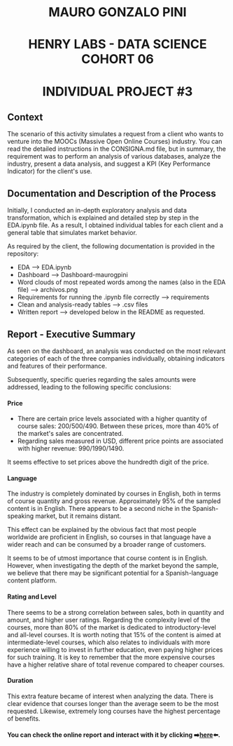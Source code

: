 <h1 align=center> MAURO GONZALO PINI
<h1 align=center> HENRY LABS - DATA SCIENCE COHORT 06
<h1 align=center> INDIVIDUAL PROJECT #3

## **Context**

The scenario of this activity simulates a request from a client who wants to venture into the MOOCs (Massive Open Online Courses) industry. You can read the detailed instructions in the CONSIGNA.md file, but in summary, the requirement was to perform an analysis of various databases, analyze the industry, present a data analysis, and suggest a KPI (Key Performance Indicator) for the client's use.

## **Documentation and Description of the Process**

Initially, I conducted an in-depth exploratory analysis and data transformation, which is explained and detailed step by step in the EDA.ipynb file. As a result, I obtained individual tables for each client and a general table that simulates market behavior.

As required by the client, the following documentation is provided in the repository:

* EDA --> EDA.ipynb
* Dashboard --> Dashboard-maurogpini
* Word clouds of most repeated words among the names (also in the EDA file) --> archivos.png
* Requirements for running the .ipynb file correctly --> requirements
* Clean and analysis-ready tables --> .csv files
* Written report --> developed below in the README as requested.

## **Report - Executive Summary**

As seen on the dashboard, an analysis was conducted on the most relevant categories of each of the three companies individually, obtaining indicators and features of their performance.

Subsequently, specific queries regarding the sales amounts were addressed, leading to the following specific conclusions:

#### Price
* There are certain price levels associated with a higher quantity of course sales: 200/500/490. Between these prices, more than 40% of the market's sales are concentrated.
* Regarding sales measured in USD, different price points are associated with higher revenue: 990/1990/1490.

It seems effective to set prices above the hundredth digit of the price.

#### Language

The industry is completely dominated by courses in English, both in terms of course quantity and gross revenue. Approximately 95% of the sampled content is in English. There appears to be a second niche in the Spanish-speaking market, but it remains distant.

This effect can be explained by the obvious fact that most people worldwide are proficient in English, so courses in that language have a wider reach and can be consumed by a broader range of customers.

It seems to be of utmost importance that course content is in English. However, when investigating the depth of the market beyond the sample, we believe that there may be significant potential for a Spanish-language content platform.

#### Rating and Level

There seems to be a strong correlation between sales, both in quantity and amount, and higher user ratings.
Regarding the complexity level of the courses, more than 80% of the market is dedicated to introductory-level and all-level courses.
It is worth noting that 15% of the content is aimed at intermediate-level courses, which also relates to individuals with more experience willing to invest in further education, even paying higher prices for such training. It is key to remember that the more expensive courses have a higher relative share of total revenue compared to cheaper courses.

#### Duration

This extra feature became of interest when analyzing the data. There is clear evidence that courses longer than the average seem to be the most requested. Likewise, extremely long courses have the highest percentage of benefits.

#### You can check the online report and interact with it by clicking ➡️[here](https://www.novypro.com/project/reporte-sobre-moocs-varias-p%C3%A1ginas/)⬅️.


